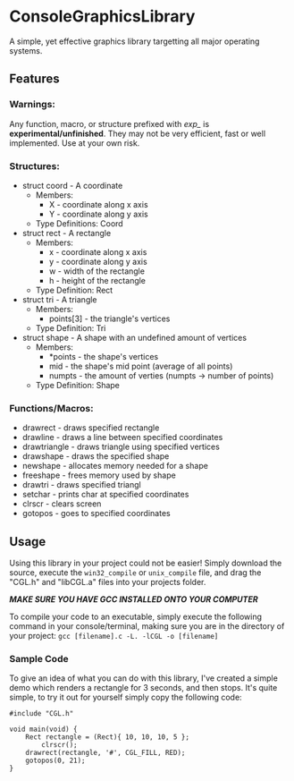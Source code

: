 # ConsoleGraphicsLibrary

A simple, yet effective graphics library targetting all major operating systems.

## Features

### Warnings: 
Any function, macro, or structure prefixed with _exp\__ is **experimental/unfinished**. They may not be very efficient, fast or well implemented. Use at your own risk.

### Structures:
* struct coord - A coordinate
  * Members: 
    * X - coordinate along x axis
    * Y - coordinate along y axis
  * Type Definitions: Coord
* struct rect - A rectangle
  * Members: 
    * x - coordinate along x axis
    * y - coordinate along y axis
    * w - width of the rectangle
    * h - height of the rectangle 
  * Type Definition: Rect
* struct tri - A triangle
  * Members: 
    * points[3] - the triangle's vertices
  * Type Definition: Tri
* struct shape - A shape with an undefined amount of vertices
  * Members:
    * \*points - the shape's vertices
    * mid - the shape's mid point (average of all points)
    * numpts - the amount of verties (numpts -> number of points)  
  * Type Definition: Shape
 
### Functions/Macros:
* drawrect - draws specified rectangle
* drawline - draws a line between specified coordinates
* drawtriangle - draws triangle using specified vertices
* drawshape - draws the specified shape
* newshape - allocates memory needed for a shape
* freeshape - frees memory used by shape
* drawtri - draws specified triangl
* setchar - prints char at specified coordinates
* clrscr - clears screen
* gotopos - goes to specified coordinates

## Usage

Using this library in your project could not be easier! Simply download the source, execute the `win32_compile` or `unix_compile` file, and drag the "CGL.h" and "libCGL.a" files into your projects folder.

***MAKE SURE YOU HAVE GCC INSTALLED ONTO YOUR COMPUTER***

To compile your code to an executable, simply execute the following command in your console/terminal, making sure you are in the directory of your project:
`gcc [filename].c -L. -lCGL -o [filename]`

### Sample Code
To give an idea of what you can do with this library, I've created a simple demo which renders a rectangle for 3 seconds, and then stops. It's quite simple, to try it out for yourself simply copy the following code:

```
#include "CGL.h"

void main(void) {
	Rect rectangle = (Rect){ 10, 10, 10, 5 };
        clrscr();
	drawrect(rectangle, '#', CGL_FILL, RED);
	gotopos(0, 21);
}
```
